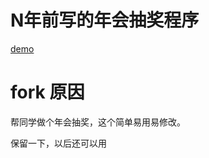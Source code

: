 # N年前写的年会抽奖程序

[demo](https://fouber.github.io/lottery/)

# fork 原因

帮同学做个年会抽奖，这个简单易用易修改。

保留一下，以后还可以用
